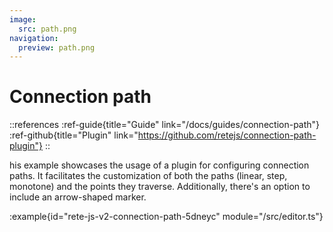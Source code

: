 ```yaml
---
image:
  src: path.png
navigation:
  preview: path.png
---
```


# Connection path

::references
:ref-guide{title="Guide" link="/docs/guides/connection-path"}
:ref-github{title="Plugin" link="https://github.com/retejs/connection-path-plugin"}
::

his example showcases the usage of a plugin for configuring connection paths. It facilitates the customization of both the paths (linear, step, monotone) and the points they traverse. Additionally, there's an option to include an arrow-shaped marker.

:example{id="rete-js-v2-connection-path-5dneyc" module="/src/editor.ts"}
